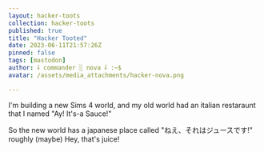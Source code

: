 ```yaml
---
layout: hacker-toots
collection: hacker-toots
published: true
title: "Hacker Tooted"
date: 2023-06-11T21:57:26Z
pinned: false
tags: [mastodon]
author: ⸸ commander ░ nova ⸸ :~$
avatar: /assets/media_attachments/hacker-nova.png

---
```


<p>I&#39;m building a new Sims 4 world, and my old world had an italian restaraunt that I named &quot;Ay! It&#39;s-a Sauce!&quot;</p><p>So the new world has a japanese place called &quot;ねえ、それはジュースです!&quot; roughly (maybe) Hey, that&#39;s juice!</p>


